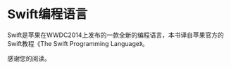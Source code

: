 # Swift编程语言

Swift是苹果在WWDC2014上发布的一款全新的编程语言，本书译自苹果官方的Swift教程《The Swift Programming Language》。

感谢您的阅读。

